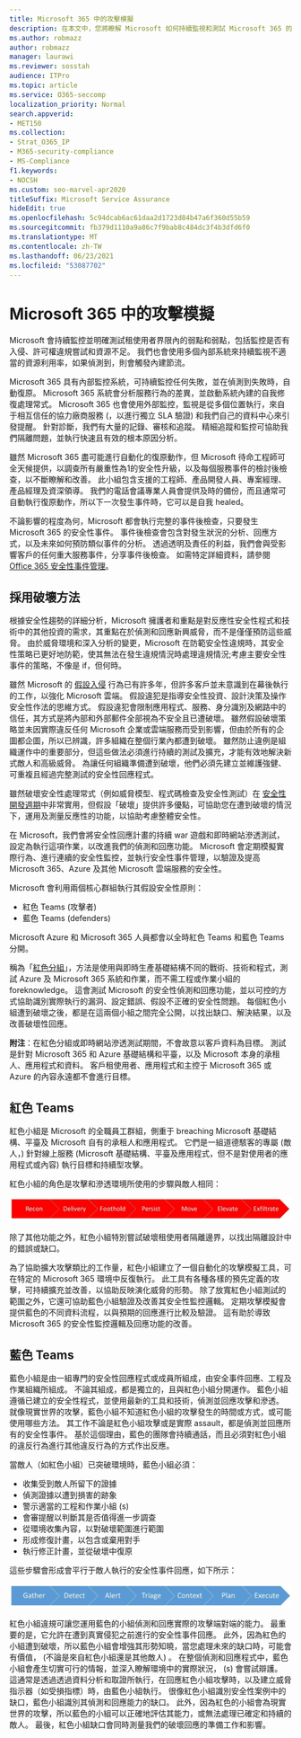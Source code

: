```yaml
---
title: Microsoft 365 中的攻擊模擬
description: 在本文中，您將瞭解 Microsoft 如何持續監視和測試 Microsoft 365 的租使用者界限。
ms.author: robmazz
author: robmazz
manager: laurawi
ms.reviewer: sosstah
audience: ITPro
ms.topic: article
ms.service: O365-seccomp
localization_priority: Normal
search.appverid:
- MET150
ms.collection:
- Strat_O365_IP
- M365-security-compliance
- MS-Compliance
f1.keywords:
- NOCSH
ms.custom: seo-marvel-apr2020
titleSuffix: Microsoft Service Assurance
hideEdit: true
ms.openlocfilehash: 5c94dcab6ac61daa2d1723d84b47a6f360d55b59
ms.sourcegitcommit: fb379d1110a9a86c7f9bab8c484dc3f4b3dfd6f0
ms.translationtype: MT
ms.contentlocale: zh-TW
ms.lasthandoff: 06/23/2021
ms.locfileid: "53087702"
---
```

# <a name="attack-simulation-in-microsoft-365"></a>Microsoft 365 中的攻擊模擬

Microsoft 會持續監控並明確測試租使用者界限內的弱點和弱點，包括監控是否有入侵、許可權違規嘗試和資源不足。 我們也會使用多個內部系統來持續監視不適當的資源利用率，如果偵測到，則會觸發內建節流。

Microsoft 365 具有內部監控系統，可持續監控任何失敗，並在偵測到失敗時，自動復原。 Microsoft 365 系統會分析服務行為的差異，並啟動系統內建的自我修復處理常式。 Microsoft 365 也會使用外部監控，監視是從多個位置執行，來自于相互信任的協力廠商服務 (，以進行獨立 SLA 驗證) 和我們自己的資料中心來引發提醒。 針對診斷，我們有大量的記錄、審核和追蹤。 精細追蹤和監控可協助我們隔離問題，並執行快速且有效的根本原因分析。

雖然 Microsoft 365 盡可能進行自動化的復原動作，但 Microsoft 待命工程師可全天候提供，以調查所有嚴重性為1的安全性升級，以及每個服務事件的檢討後檢查，以不斷瞭解和改善。 此小組包含支援的工程師、產品開發人員、專案經理、產品經理及資深領導。 我們的電話會議專業人員會提供及時的備份，而且通常可自動執行復原動作，所以下一次發生事件時，它可以是自我 healed。

不論影響的程度為何，Microsoft 都會執行完整的事件後檢查，只要發生 Microsoft 365 的安全性事件。 事件後檢查會包含對發生狀況的分析、回應方式，以及未來如何預防類似事件的分析。 透過透明及責任的利益，我們會與受影響客戶的任何重大服務事件，分享事件後檢查。 如需特定詳細資料，請參閱[Office 365 安全性事件管理](https://aka.ms/Office365SIM)。

## <a name="assume-breach-methodology"></a>採用破壞方法

根據安全性趨勢的詳細分析，Microsoft 擁護者和重點是對反應性安全性程式和技術中的其他投資的需求，其重點在於偵測和回應新興威脅，而不是僅僅預防這些威脅。 由於威脅環境和深入分析的變更，Microsoft 在防範安全性違規時，其安全性策略已更好地防範，使其無法在發生違規情況時處理違規情況;考慮主要安全性事件的策略，不像是 if，但何時。

雖然 Microsoft 的 [假設入侵](https://www.microsoft.com/TrustCenter/Security/default.aspx) 行為已有許多年，但許多客戶並未意識到在幕後執行的工作，以強化 Microsoft 雲端。 假設違犯是指導安全性投資、設計決策及操作安全性作法的思維方式。 假設違犯會限制應用程式、服務、身分識別及網路中的信任，其方式是將內部和外部郵件全部視為不安全且已遭破壞。 雖然假設破壞策略並未因實際違反任何 Microsoft 企業或雲端服務而受到影響，但由於所有的企圖都企圖，所以已辨識，許多組織在整個行業內都遭到破壞。 雖然防止違例是組織運作中的重要部分，但這些做法必須進行持續的測試及擴充，才能有效地解決新式敵人和高級威脅。 為讓任何組織準備遭到破壞，他們必須先建立並維護強健、可重複且經過完整測試的安全性回應程式。

雖然破壞安全性處理常式（例如威脅模型、程式碼檢查及安全性測試）在 [安全性開發週期](https://www.microsoft.com/securityengineering/sdl/)中非常實用，但假設「破壞」提供許多優點，可協助您在遭到破壞的情況下，運用及測量反應性的功能，以協助考慮整體安全性。

在 Microsoft，我們會將安全性回應計畫的持續 war 遊戲和即時網站滲透測試，設定為執行這項作業，以改進我們的偵測和回應功能。 Microsoft 會定期模擬實際行為、進行連續的安全性監控，並執行安全性事件管理，以驗證及提高 Microsoft 365、Azure 及其他 Microsoft 雲端服務的安全性。

Microsoft 會利用兩個核心群組執行其假設安全性原則：

- 紅色 Teams (攻擊者) 
- 藍色 Teams (defenders) 

Microsoft Azure 和 Microsoft 365 人員都會以全時紅色 Teams 和藍色 Teams 分開。

稱為「[紅色分組](https://go.microsoft.com/fwlink/?linkid=518599)」，方法是使用與即時生產基礎結構不同的戰術、技術和程式，測試 Azure 及 Microsoft 365 系統和作業，而不需工程或作業小組的 foreknowledge。 這會測試 Microsoft 的安全性偵測和回應功能，並以可控的方式協助識別實際執行的漏洞、設定錯誤、假設不正確的安全性問題。 每個紅色小組遭到破壞之後，都是在這兩個小組之間完全公開，以找出缺口、解決結果，以及改善破壞性回應。

**附注**：在紅色分組或即時網站滲透測試期間，不會故意以客戶資料為目標。 測試是針對 Microsoft 365 和 Azure 基礎結構和平臺，以及 Microsoft 本身的承租人、應用程式和資料。 客戶租使用者、應用程式和主控于 Microsoft 365 或 Azure 的內容永遠都不會進行目標。

## <a name="red-teams"></a>紅色 Teams

紅色小組是 Microsoft 的全職員工群組，側重于 breaching Microsoft 基礎結構、平臺及 Microsoft 自有的承租人和應用程式。 它們是一組道德駭客的專屬 (敵人，) 針對線上服務 (Microsoft 基礎結構、平臺及應用程式，但不是對使用者的應用程式或內容) 執行目標和持續型攻擊。

紅色小組的角色是攻擊和滲透環境所使用的步驟與敵人相同：

![違反階段](../media/office-365-isolation-breach-stages.png)

除了其他功能之外，紅色小組特別嘗試破壞租使用者隔離邊界，以找出隔離設計中的錯誤或缺口。

為了協助擴大攻擊類比的工作量，紅色小組建立了一個自動化的攻擊模擬工具，可在特定的 Microsoft 365 環境中反復執行。 此工具有各種各樣的預先定義的攻擊，可持續擴充並改善，以協助反映演化威脅的形勢。 除了放寬紅色小組測試的範圍之外，它還可協助藍色小組驗證及改善其安全性監控邏輯。 定期攻擊模擬會提供藍色的不同資料流程，以與預期的回應進行比較及驗證。 這有助於導致 Microsoft 365 的安全性監控邏輯及回應功能的改善。

## <a name="blue-teams"></a>藍色 Teams

藍色小組是由一組專門的安全性回應程式或成員所組成，由安全事件回應、工程及作業組織所組成。 不論其組成，都是獨立的，且與紅色小組分開運作。 藍色小組遵循已建立的安全性程式，並使用最新的工具和技術，偵測並回應攻擊和滲透。 就像現實世界的攻擊，藍色小組不知道紅色小組的攻擊發生的時間或方式，或可能使用哪些方法。 其工作不論是紅色小組攻擊或是實際 assault，都是偵測並回應所有的安全性事件。 基於這個理由，藍色的團隊會持續通話，而且必須對紅色小組的違反行為進行其他違反行為的方式作出反應。

當敵人（如紅色小組）已突破環境時，藍色小組必須：

- 收集受到敵人所留下的證據
- 偵測證據以遭到損害的跡象
- 警示適當的工程和作業小組 (s) 
- 會審提醒以判斷其是否值得進一步調查
- 從環境收集內容，以對破壞範圍進行範圍
- 形成修復計畫，以包含或棄用對手
- 執行修正計畫，並從破壞中復原

這些步驟會形成會平行于敵人執行的安全性事件回應，如下所示：

![違反回應階段](../media/office-365-isolation-breach-response-stages.png)

紅色小組違規可讓您運用藍色的小組偵測和回應實際的攻擊端對端的能力。 最重要的是，它允許在遭到真實侵犯之前進行的安全性事件回應。 此外，因為紅色的小組遭到破壞，所以藍色小組會增強其形勢知曉，當您處理未來的缺口時，可能會有價值， (不論是來自紅色小組還是其他敵人) 。 在整個偵測和回應程式中，藍色小組會產生切實可行的情報，並深入瞭解環境中的實際狀況， (s) 會嘗試辯護。 這通常是透過透過資料分析和取證所執行，在回應紅色小組攻擊時，以及建立威脅指示器（如受損指標）時，由藍色小組執行。 很像紅色小組識別安全性案例中的缺口，藍色小組識別其偵測和回應能力的缺口。 此外，因為紅色的小組會為現實世界的攻擊，所以藍色的小組可以正確地評估其能力，或無法處理已確定和持續的敵人。 最後，紅色小組缺口會同時測量我們的破壞回應的準備工作和影響。
